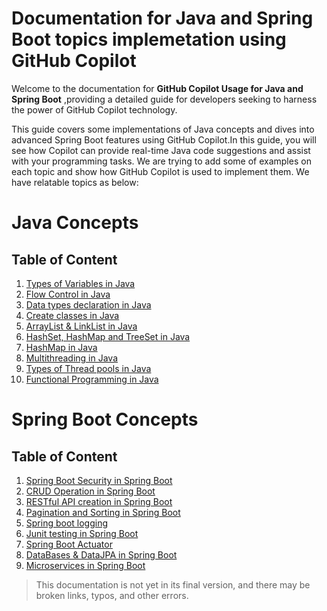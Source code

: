 # Documentation for Java and Spring Boot topics implemetation using GitHub Copilot

Welcome to the documentation for **GitHub Copilot Usage for Java and Spring Boot** ,providing a detailed guide for developers seeking to harness the power of GitHub Copilot technology. 

This guide covers some implementations of Java concepts and dives into advanced Spring Boot features using GitHub Copilot.In this guide, you will see how Copilot can provide real-time Java code suggestions and assist with your programming tasks.
We are trying to add some of examples on each topic and show how GitHub Copilot is used to implement them.
We have relatable topics as below:

# Java Concepts

## Table of Content

1. [Types of Variables in Java](https://github.com/nttdg-adm/copilot-new/blob/dev/variables_in_java.md)
2. [Flow Control in Java](https://github.com/nttdg-adm/copilot-new/blob/dev/flow_control_examples_in_java.md)
3. [Data types declaration in Java](https://github.com/nttdg-adm/copilot-new/blob/dev/data_type_declaration_in_java.md)
4. [Create classes in Java](https://github.com/nttdg-adm/copilot-new/blob/dev/class_in_java.md)
5. [ArrayList & LinkList in Java](https://github.com/nttdg-adm/copilot-new/blob/dev/arraylist_linklist_in_java.md)
6. [HashSet, HashMap and TreeSet in Java](https://github.com/nttdg-adm/copilot-new/blob/dev/hashset_treeset_in_java.md)
7. [HashMap in Java](https://github.com/nttdg-adm/copilot-new/blob/dev/hashMap_in_java.md)
8. [Multithreading in Java](https://github.com/nttdg-adm/copilot-new/blob/dev/multi_threading_in_java.md)
9. [Types of Thread pools in Java](https://github.com/nttdg-adm/copilot-new/blob/dev/types_of_threadpools_in_java.md)
10. [Functional Programming in Java](https://github.com/nttdg-adm/copilot-new/blob/dev/functional_programming_in_java.md)

# Spring Boot Concepts

## Table of Content

1. [Spring Boot Security in Spring Boot](https://github.com/nttdg-adm/copilot-new/blob/dev/spring_security_spring_boot.md)
2. [CRUD Operation in Spring Boot](https://github.com/nttdg-adm/copilot-new/blob/dev/crud_operation_spring_boot.md)
3. [RESTful API creation in Spring Boot](https://github.com/nttdg-adm/copilot-new/blob/dev/restful_api_spring_boot.md)
4. [Pagination and Sorting in Spring Boot](https://github.com/nttdg-adm/copilot-new/blob/dev/pagination_sorting_spring_boot.md)
5. [Spring boot logging](https://github.com/nttdg-adm/copilot-new/blob/dev/logging_spring_boot.md)
6. [Junit testing in Spring Boot](https://github.com/nttdg-adm/copilot-new/blob/dev/junit_testing_spring_boot.md)
7. [Spring Boot Actuator](https://github.com/nttdg-adm/copilot-new/blob/dev/actuator_spring_boot.md)
8. [DataBases & DataJPA in Spring Boot](https://github.com/nttdg-adm/copilot-new/blob/dev/databases_datajpa_spring_boot.md)
9. [Microservices in Spring Boot](https://github.com/nttdg-adm/copilot-new/blob/dev/microservices_spring_boot.md)


> This documentation is not yet in its final version, and there may be broken links, typos, and other errors.